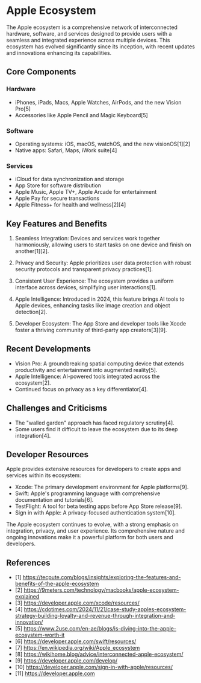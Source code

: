 # Apple Ecosystem

The Apple ecosystem is a comprehensive network of interconnected hardware, software, and services designed to provide users with a seamless and integrated experience across multiple devices. This ecosystem has evolved significantly since its inception, with recent updates and innovations enhancing its capabilities.

## Core Components

### Hardware
- iPhones, iPads, Macs, Apple Watches, AirPods, and the new Vision Pro[5]
- Accessories like Apple Pencil and Magic Keyboard[5]

### Software
- Operating systems: iOS, macOS, watchOS, and the new visionOS[1][2]
- Native apps: Safari, Maps, iWork suite[4]

### Services
- iCloud for data synchronization and storage
- App Store for software distribution
- Apple Music, Apple TV+, Apple Arcade for entertainment
- Apple Pay for secure transactions
- Apple Fitness+ for health and wellness[2][4]

## Key Features and Benefits

1. Seamless Integration: Devices and services work together harmoniously, allowing users to start tasks on one device and finish on another[1][2].

2. Privacy and Security: Apple prioritizes user data protection with robust security protocols and transparent privacy practices[1].

3. Consistent User Experience: The ecosystem provides a uniform interface across devices, simplifying user interactions[1].

4. Apple Intelligence: Introduced in 2024, this feature brings AI tools to Apple devices, enhancing tasks like image creation and object detection[2].

5. Developer Ecosystem: The App Store and developer tools like Xcode foster a thriving community of third-party app creators[3][9].

## Recent Developments

- Vision Pro: A groundbreaking spatial computing device that extends productivity and entertainment into augmented reality[5].
- Apple Intelligence: AI-powered tools integrated across the ecosystem[2].
- Continued focus on privacy as a key differentiator[4].

## Challenges and Criticisms

- The "walled garden" approach has faced regulatory scrutiny[4].
- Some users find it difficult to leave the ecosystem due to its deep integration[4].

## Developer Resources

Apple provides extensive resources for developers to create apps and services within its ecosystem:

- Xcode: The primary development environment for Apple platforms[9].
- Swift: Apple's programming language with comprehensive documentation and tutorials[6].
- TestFlight: A tool for beta testing apps before App Store release[9].
- Sign in with Apple: A privacy-focused authentication system[10].

The Apple ecosystem continues to evolve, with a strong emphasis on integration, privacy, and user experience. Its comprehensive nature and ongoing innovations make it a powerful platform for both users and developers.

## References

- [1] https://tecpute.com/blogs/insights/exploring-the-features-and-benefits-of-the-apple-ecosystem
- [2] https://9meters.com/technology/macbooks/apple-ecosystem-explained
- [3] https://developer.apple.com/xcode/resources/
- [4] https://cdotimes.com/2024/11/21/case-study-apples-ecosystem-strategy-building-loyalty-and-revenue-through-integration-and-innovation/
- [5] https://www.2use.com/en-ae/blogs/is-diving-into-the-apple-ecosystem-worth-it
- [6] https://developer.apple.com/swift/resources/
- [7] https://en.wikipedia.org/wiki/Apple_ecosystem
- [8] https://wikihome.blog/advice/interconnected-apple-ecosystem/
- [9] https://developer.apple.com/develop/
- [10] https://developer.apple.com/sign-in-with-apple/resources/
- [11] https://developer.apple.com

